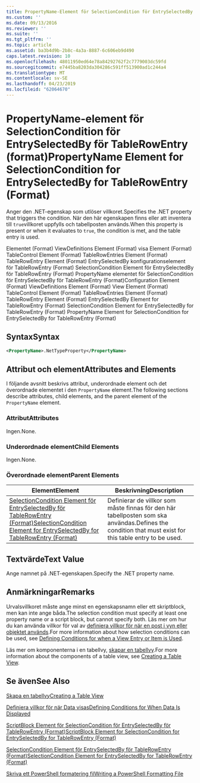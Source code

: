 ```yaml
---
title: PropertyName-Element för SelectionCondition för EntrySelectedBy för TableRowEntry (Format) | Microsoft Docs
ms.custom: ''
ms.date: 09/13/2016
ms.reviewer: ''
ms.suite: ''
ms.tgt_pltfrm: ''
ms.topic: article
ms.assetid: ba3b4d9b-2b8c-4a3a-8887-6c606eb9d490
caps.latest.revision: 10
ms.openlocfilehash: 48011950ed64e78a84292762f2c7779003dc59fd
ms.sourcegitcommit: e7445ba8203da304286c591ff513900ad1c244a4
ms.translationtype: MT
ms.contentlocale: sv-SE
ms.lasthandoff: 04/23/2019
ms.locfileid: "62064670"
---
```

# <a name="propertyname-element-for-selectioncondition-for-entryselectedby-for-tablerowentry-format"></a><span data-ttu-id="687fd-102">PropertyName-element för SelectionCondition för EntrySelectedBy för TableRowEntry (format)</span><span class="sxs-lookup"><span data-stu-id="687fd-102">PropertyName Element for SelectionCondition for EntrySelectedBy for TableRowEntry (Format)</span></span>

<span data-ttu-id="687fd-103">Anger den .NET-egenskap som utlöser villkoret.</span><span class="sxs-lookup"><span data-stu-id="687fd-103">Specifies the .NET property that triggers the condition.</span></span> <span data-ttu-id="687fd-104">När den här egenskapen finns eller att inventera till `true`villkoret uppfylls och tabellposten används.</span><span class="sxs-lookup"><span data-stu-id="687fd-104">When this property is present or when it evaluates to `true`, the condition is met, and the table entry is used.</span></span>

<span data-ttu-id="687fd-105">Elementet (Format) ViewDefinitions Element (Format) visa Element (Format) TableControl Element (Format) TableRowEntries Element (Format) TableRowEntry Element (Format) EntrySelectedBy konfigurationselement för TableRowEntry (Format) SelectionCondition Element för EntrySelectedBy för TableRowEntry (Format) PropertyName elementet för SelectionCondition för EntrySelectedBy för TableRowEntry (Format)</span><span class="sxs-lookup"><span data-stu-id="687fd-105">Configuration Element (Format) ViewDefinitions Element (Format) View Element (Format) TableControl Element (Format) TableRowEntries Element (Format) TableRowEntry Element (Format) EntrySelectedBy Element for TableRowEntry (Format) SelectionCondition Element for EntrySelectedBy for TableRowEntry (Format) PropertyName Element for SelectionCondition for EntrySelectedBy for TableRowEntry (Format)</span></span>

## <a name="syntax"></a><span data-ttu-id="687fd-106">Syntax</span><span class="sxs-lookup"><span data-stu-id="687fd-106">Syntax</span></span>

```xml
<PropertyName>.NetTypeProperty</PropertyName>
```

## <a name="attributes-and-elements"></a><span data-ttu-id="687fd-107">Attribut och element</span><span class="sxs-lookup"><span data-stu-id="687fd-107">Attributes and Elements</span></span>

<span data-ttu-id="687fd-108">I följande avsnitt beskrivs attribut, underordnade element och det överordnade elementet i den `PropertyName` element.</span><span class="sxs-lookup"><span data-stu-id="687fd-108">The following sections describe attributes, child elements, and the parent element of the `PropertyName` element.</span></span>

### <a name="attributes"></a><span data-ttu-id="687fd-109">Attribut</span><span class="sxs-lookup"><span data-stu-id="687fd-109">Attributes</span></span>

<span data-ttu-id="687fd-110">Ingen.</span><span class="sxs-lookup"><span data-stu-id="687fd-110">None.</span></span>

### <a name="child-elements"></a><span data-ttu-id="687fd-111">Underordnade element</span><span class="sxs-lookup"><span data-stu-id="687fd-111">Child Elements</span></span>

<span data-ttu-id="687fd-112">Ingen.</span><span class="sxs-lookup"><span data-stu-id="687fd-112">None.</span></span>

### <a name="parent-elements"></a><span data-ttu-id="687fd-113">Överordnade element</span><span class="sxs-lookup"><span data-stu-id="687fd-113">Parent Elements</span></span>

|<span data-ttu-id="687fd-114">Element</span><span class="sxs-lookup"><span data-stu-id="687fd-114">Element</span></span>|<span data-ttu-id="687fd-115">Beskrivning</span><span class="sxs-lookup"><span data-stu-id="687fd-115">Description</span></span>|
|-------------|-----------------|
|[<span data-ttu-id="687fd-116">SelectionCondition Element för EntrySelectedBy för TableRowEntry (Format)</span><span class="sxs-lookup"><span data-stu-id="687fd-116">SelectionCondition Element for EntrySelectedBy for TableRowEntry (Format)</span></span>](./selectioncondition-element-for-entryselectedby-for-tablecontrol-format.md)|<span data-ttu-id="687fd-117">Definierar de villkor som måste finnas för den här tabellposten som ska användas.</span><span class="sxs-lookup"><span data-stu-id="687fd-117">Defines the condition that must exist for this table entry to be used.</span></span>|

## <a name="text-value"></a><span data-ttu-id="687fd-118">Textvärde</span><span class="sxs-lookup"><span data-stu-id="687fd-118">Text Value</span></span>

<span data-ttu-id="687fd-119">Ange namnet på .NET-egenskapen.</span><span class="sxs-lookup"><span data-stu-id="687fd-119">Specify the .NET property name.</span></span>

## <a name="remarks"></a><span data-ttu-id="687fd-120">Anmärkningar</span><span class="sxs-lookup"><span data-stu-id="687fd-120">Remarks</span></span>

<span data-ttu-id="687fd-121">Urvalsvillkoret måste ange minst en egenskapsnamn eller ett skriptblock, men kan inte ange båda.</span><span class="sxs-lookup"><span data-stu-id="687fd-121">The selection condition must specify at least one property name or a script block, but cannot specify both.</span></span> <span data-ttu-id="687fd-122">Läs mer om hur du kan använda villkor för val av [definiera villkor för när en post i vyn eller objektet används](./defining-conditions-for-displaying-data.md).</span><span class="sxs-lookup"><span data-stu-id="687fd-122">For more information about how selection conditions can be used, see [Defining Conditions for when a View Entry or Item is Used](./defining-conditions-for-displaying-data.md).</span></span>

<span data-ttu-id="687fd-123">Läs mer om komponenterna i en tabellvy, [skapar en tabellvy](./creating-a-table-view.md).</span><span class="sxs-lookup"><span data-stu-id="687fd-123">For more information about the components of a table view, see [Creating a Table View](./creating-a-table-view.md).</span></span>

## <a name="see-also"></a><span data-ttu-id="687fd-124">Se även</span><span class="sxs-lookup"><span data-stu-id="687fd-124">See Also</span></span>

[<span data-ttu-id="687fd-125">Skapa en tabellvy</span><span class="sxs-lookup"><span data-stu-id="687fd-125">Creating a Table View</span></span>](./creating-a-table-view.md)

[<span data-ttu-id="687fd-126">Definiera villkor för när Data visas</span><span class="sxs-lookup"><span data-stu-id="687fd-126">Defining Conditions for When Data Is Displayed</span></span>](./defining-conditions-for-displaying-data.md)

[<span data-ttu-id="687fd-127">ScriptBlock Element för SelectionCondition för EntrySelectedBy för TableRowEntry (Format)</span><span class="sxs-lookup"><span data-stu-id="687fd-127">ScriptBlock Element for SelectionCondition for EntrySelectedBy for TableRowEntry (Format)</span></span>](./scriptblock-element-for-selectioncondition-for-entryselectedby-for-tablecontrol-format.md)

[<span data-ttu-id="687fd-128">SelectionCondition Element för EntrySelectedBy för TableRowEntry (Format)</span><span class="sxs-lookup"><span data-stu-id="687fd-128">SelectionCondition Element for EntrySelectedBy for TableRowEntry (Format)</span></span>](./selectioncondition-element-for-entryselectedby-for-tablecontrol-format.md)

[<span data-ttu-id="687fd-129">Skriva ett PowerShell formatering fil</span><span class="sxs-lookup"><span data-stu-id="687fd-129">Writing a PowerShell Formatting File</span></span>](./writing-a-powershell-formatting-file.md)
